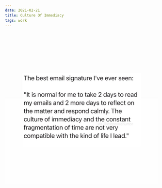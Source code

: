 ```yaml
---
date: 2021-02-21
title: Culture Of Immediacy
tags: work
---
```


![work23.jpg](https://raw.githubusercontent.com/muneer78/muneer78.github.io/master/images/work23.jpg)
